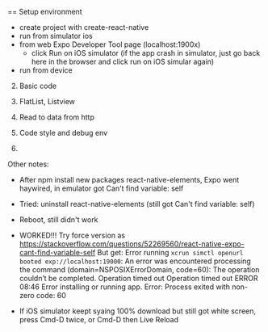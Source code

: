 == Setup environment
- create project with create-react-native
- run from simulator ios
 - from web Expo Developer Tool page (localhost:1900x)
   - click Run on iOS simulator
   (if the app crash in simulator, just go back here in the browser and click run on iOS simular again)
- run from device

2. Basic code


3. FlatList, Listview

4. Read to data from http

5. Code style and debug env

6.

Other notes:
- After npm install new packages react-native-elements, Expo went haywired, in emulator got Can't find variable: self
 - Tried: uninstall react-native-elements (still got Can't find variable: self)
 - Reboot, still didn't work 
 - WORKED!!! Try force version as https://stackoverflow.com/questions/52269560/react-native-expo-cant-find-variable-self
 But get: 
  Error running `xcrun simctl openurl booted exp://localhost:19000`: An error was encountered processing the command (domain=NSPOSIXErrorDomain, code=60):
  The operation couldn’t be completed. Operation timed out
  Operation timed out
  ERROR
  08:46
  Error installing or running app. Error: Process exited with non-zero code: 60

- If iOS simulator keept syaing 100% download but still got white screen, press Cmd-D twice, or Cmd-D then Live Reload
